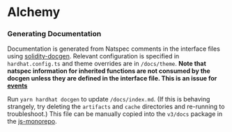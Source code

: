 # Alchemy

### Generating Documentation

Documentation is generated from Natspec comments in the interface files using [solidity-docgen](https://github.com/OpenZeppelin/solidity-docgen). Relevant configuration is specified in `hardhat.config.ts` and theme overrides are in `/docs/theme`. **Note that natspec information for inherited functions are not consumed by the docgen unless they are defined in the interface file. This is an issue for [events](https://github.com/ethereum/solidity/issues/8911#issuecomment-654774228)**

Run `yarn hardhat docgen` to update `/docs/index.md`. (If this is behaving strangely, try deleting the `artifacts` and `cache` directories and re-running to troubleshoot.) This file can be manually copied into the `v3/docs` package in the [js-monorepo](https://github.com/alchemyio/js-monorepo).
